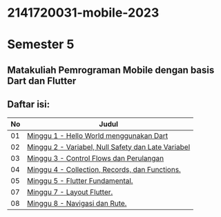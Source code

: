 # 2141720031-mobile-2023
# Semester 5
## Matakuliah Pemrograman Mobile dengan basis Dart dan Flutter
## Daftar isi:
| No | Judul |
| -- | ----- |
| 01 | [Minggu 1 - Hello World menggunakan Dart](https://github.com/yosaphatprs/2141720031-mobile-2023/tree/main/week-01) |
| 02 | [Minggu 2 - Variabel, Null Safety dan Late Variabel](https://github.com/yosaphatprs/2141720031-mobile-2023/tree/main/week-02) |
| 03 | [Minggu 3 - Control Flows dan Perulangan](https://github.com/yosaphatprs/2141720031-mobile-2023/tree/main/week-03) |
| 04 | [Minggu 4 - Collection, Records, dan Functions.](https://github.com/yosaphatprs/2141720031-mobile-2023/tree/main/week-04) |
| 05 | [Minggu 5 - Flutter Fundamental.](https://github.com/yosaphatprs/2141720031-mobile-2023/tree/main/week-05) |
| 07 | [Minggu 7 - Layout Flutter.](https://github.com/yosaphatprs/2141720031-mobile-2023/tree/main/week-07) |
| 08 | [Minggu 8 - Navigasi dan Rute.](https://github.com/yosaphatprs/2141720031-mobile-2023/tree/main/week-08) |
